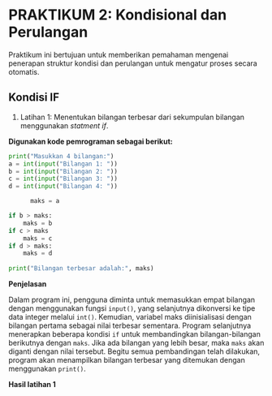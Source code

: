# PRAKTIKUM 2: Kondisional dan Perulangan

Praktikum ini bertujuan untuk memberikan pemahaman mengenai penerapan struktur kondisi dan perulangan untuk mengatur proses secara otomatis.

## Kondisi IF
1. Latihan 1: Menentukan bilangan terbesar dari sekumpulan bilangan menggunakan _statment if_.

**Digunakan kode pemrograman sebagai berikut:**

```python
print("Masukkan 4 bilangan:")
a = int(input("Bilangan 1: "))
b = int(input("Bilangan 2: "))
c = int(input("Bilangan 3: "))
d = int(input("Bilangan 4: "))

      maks = a

if b > maks:
    maks = b
if c > maks
    maks = c
if d > maks:
    maks = d
    
print("Bilangan terbesar adalah:", maks)
```
**Penjelasan**
  
  Dalam program ini, pengguna diminta untuk memasukkan empat bilangan dengan menggunakan fungsi `input()`, yang selanjutnya dikonversi ke tipe data integer melalui `int()`. Kemudian, variabel maks diinisialisasi dengan bilangan pertama sebagai nilai terbesar sementara. Program selanjutnya menerapkan beberapa kondisi `if` untuk membandingkan bilangan-bilangan berikutnya dengan `maks`. Jika ada bilangan yang lebih besar, maka `maks` akan diganti dengan nilai tersebut. Begitu semua pembandingan telah dilakukan, program akan menampilkan bilangan terbesar yang ditemukan dengan menggunakan `print()`. 

**Hasil latihan 1**
